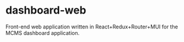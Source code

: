 # dashboard-web
Front-end web application written in React+Redux+Router+MUI for the MCMS dashboard application.
